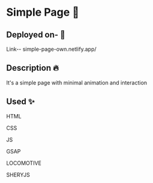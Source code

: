 # Simple Page 📝

## Deployed on- 🚀

Link-- simple-page-own.netlify.app/

## Description 🔥

It's a simple page with minimal animation and interaction

## Used ✨

HTML

CSS

JS

GSAP

LOCOMOTIVE

SHERYJS
